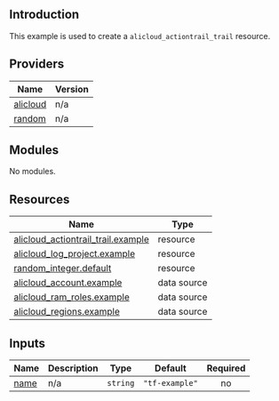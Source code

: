 <!-- BEGIN_TF_DOCS -->
## Introduction

This example is used to create a `alicloud_actiontrail_trail` resource.

## Providers

| Name | Version |
|------|---------|
| <a name="provider_alicloud"></a> [alicloud](#provider\_alicloud) | n/a |
| <a name="provider_random"></a> [random](#provider\_random) | n/a |

## Modules

No modules.

## Resources

| Name | Type |
|------|------|
| [alicloud_actiontrail_trail.example](https://registry.terraform.io/providers/aliyun/alicloud/latest/docs/resources/actiontrail_trail) | resource |
| [alicloud_log_project.example](https://registry.terraform.io/providers/aliyun/alicloud/latest/docs/resources/log_project) | resource |
| [random_integer.default](https://registry.terraform.io/providers/hashicorp/random/latest/docs/resources/integer) | resource |
| [alicloud_account.example](https://registry.terraform.io/providers/aliyun/alicloud/latest/docs/data-sources/account) | data source |
| [alicloud_ram_roles.example](https://registry.terraform.io/providers/aliyun/alicloud/latest/docs/data-sources/ram_roles) | data source |
| [alicloud_regions.example](https://registry.terraform.io/providers/aliyun/alicloud/latest/docs/data-sources/regions) | data source |

## Inputs

| Name | Description | Type | Default | Required |
|------|-------------|------|---------|:--------:|
| <a name="input_name"></a> [name](#input\_name) | n/a | `string` | `"tf-example"` | no |
<!-- END_TF_DOCS -->    